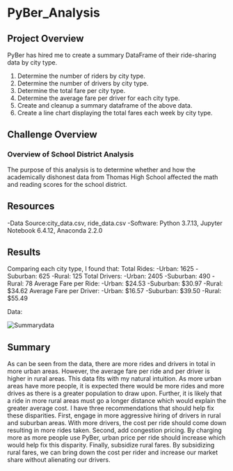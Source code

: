 # PyBer_Analysis

## Project Overview
PyBer has hired me to create a summary DataFrame of their ride-sharing data by city type. 

1. Determine the number of riders by city type.
2. Determine the number of drivers by city type.
3. Determine the total fare per city type.
4. Determine the average fare per driver for each city type.
5. Create and cleanup a summary dataframe of the above data.
6. Create a line chart displaying the total fares each week by city type.

## Challenge Overview

### Overview of School District Analysis
The purpose of this analysis is to determine whether and how the academically dishonest data from Thomas High School affected the math and reading scores for the school district.

## Resources
-Data Source:city_data.csv, ride_data.csv
-Software: Python 3.7.13, Jupyter Notebook 6.4.12, Anaconda 2.2.0

## Results
Comparing each city type, I found that:
  Total Rides:
    -Urban: 1625
    -Suburban: 625
    -Rural: 125
  Total Drivers:
    -Urban: 2405
    -Suburban: 490
    -Rural: 78
  Average Fare per Ride:
    -Urban: $24.53
    -Suburban: $30.97
    -Rural: $34.62
  Average Fare per Driver:
    -Urban: $16.57
    -Suburban: $39.50
    -Rural: $55.49
    
   Data:
  
![Summarydata](https://user-images.githubusercontent.com/109701875/189574001-a745b230-9cfb-4575-943f-777615d5fe4a.PNG)

## Summary

As can be seen from the data, there are more rides and drivers in total in more urban areas. However, the average fare per ride and per driver is higher in rural areas. This data fits with my natural intuition. As more urban areas have more people, it is expected there would be more rides and more drives as there is a greater population to draw upon. Further, it is likely that a ride in more rural areas must go a longer distance which would explain the greater average cost. I have three recommendations that should help fix these disparities. First, engage in more aggressive hiring of drivers in rural and suburban areas. With more drivers, the cost per ride should come down resulting in more rides taken. Second, add congestion pricing. By charging more as more people use PyBer, urban price per ride should increase which would help fix this disparity. Finally, subsidize rural fares. By subsidizing rural fares, we can bring down the cost per rider and increase our market share without alienating our drivers. 
